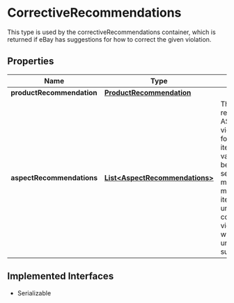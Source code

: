 

# CorrectiveRecommendations

This type is used by the correctiveRecommendations container, which is returned if eBay has suggestions for how to correct the given violation.
## Properties

Name | Type | Description | Notes
------------ | ------------- | ------------- | -------------
**productRecommendation** | [**ProductRecommendation**](ProductRecommendation.md) |  |  [optional]
**aspectRecommendations** | [**List&lt;AspectRecommendations&gt;**](AspectRecommendations.md) | This container is returned for ASPECTS_ADOPTION violations if eBay has found one or more item aspect name-value pairs that may be appropriate for the seller&#39;s product. In many cases, the missing or invalid item aspect(s) shown under the corresponding violationData array, will also show up under this array with suggested value(s). |  [optional]


## Implemented Interfaces

* Serializable


